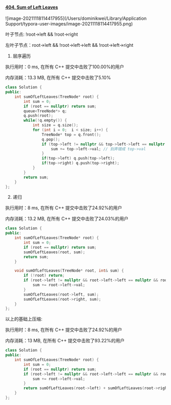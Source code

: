 #### [404. Sum of Left Leaves](https://leetcode-cn.com/problems/sum-of-left-leaves/)

![image-20211118114417955](/Users/dominikwei/Library/Application Support/typora-user-images/image-20211118114417955.png)

叶子节点: !root->left && !root->right

左叶子节点：root->left && !root->left->left && !root->left->right

1. 层序遍历

执行用时：0 ms, 在所有 C++ 提交中击败了100.00%的用户

内存消耗：13.3 MB, 在所有 C++ 提交中击败了5.10%

```c++
class Solution {
public:
    int sumOfLeftLeaves(TreeNode* root) {
        int sum = 0;
        if (root == nullptr) return sum;
        queue<TreeNode*> q;
        q.push(root);
        while(!q.empty()) {
            int size = q.size();
            for (int i = 0;  i < size; i++) {
                TreeNode* top = q.front();
                q.pop();
                if (top->left != nullptr && top->left->left == nullptr && top->left->right == nullptr) {
                    sum += top->left->val; // 别弄错成 top->val
                }
                if(top->left) q.push(top->left);
                if(top->right) q.push(top->right);
            }
        }
        return sum;
    }
};
```

2. 递归

执行用时：8 ms, 在所有 C++ 提交中击败了24.92%的用户

内存消耗：13.2 MB, 在所有 C++ 提交中击败了24.03%的用户

```c++
class Solution {
public:
    int sumOfLeftLeaves(TreeNode* root) {
        int sum = 0;
        if (root == nullptr) return sum;
        sumOfLeftLeaves(root, sum);
        return sum;
    }

    void sumOfLeftLeaves(TreeNode* root, int& sum) {
        if (!root) return;
        if (root->left != nullptr && root->left->left == nullptr && root->left->right == nullptr) {
            sum += root->left->val;
        }
        sumOfLeftLeaves(root->left, sum);
        sumOfLeftLeaves(root->right, sum);
    }
};
```

以上的基础上压缩:

执行用时：8 ms, 在所有 C++ 提交中击败了24.92%的用户

内存消耗：13 MB, 在所有 C++ 提交中击败了93.22%的用户

```c++
class Solution {
public:
    int sumOfLeftLeaves(TreeNode* root) {
        int sum = 0;
        if (root == nullptr) return sum;
        if (root->left != nullptr && root->left->left == nullptr && root->left->right == nullptr) {
            sum += root->left->val;
        }
        return sumOfLeftLeaves(root->left) + sumOfLeftLeaves(root->right) + sum;
    }
};
```

